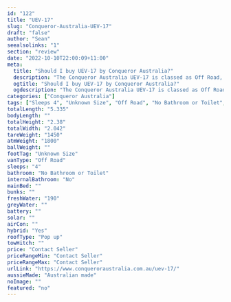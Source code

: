 ```yaml
---
id: "122"
title: "UEV-17"
slug: "Conqueror-Australia-UEV-17"
draft: "false"
author: "Sean"
seealsolinks: "1"
section: "review"
date: "2022-10-10T22:00:09+11:00"
meta:
  title: "Should I buy UEV-17 by Conqueror Australia?"
  description: "The Conqueror Australia UEV-17 is classed as Off Road, and sleeps 4 people. It is Australian made and comes in at Unknown Size. It generally has No Bathroom or Toilet."
  ogtitle: "Should I buy UEV-17 by Conqueror Australia?"
  ogdescription: "The Conqueror Australia UEV-17 is classed as Off Road, and sleeps 4 people. It is Australian made and comes in at Unknown Size. It generally has No Bathroom or Toilet."
categories: ["Conqueror Australia"]
tags: ["Sleeps 4", "Unknown Size", "Off Road", "No Bathroom or Toilet", "Pop up", "Price Unknown"]
totalLength: "5.335"
bodyLength: ""
totalHeight: "2.38"
totalWidth: "2.042"
tareWeight: "1450"
atmWeight: "1800"
ballWeight: ""
footTag: "Unknown Size"
vanType: "Off Road"
sleeps: "4"
bathroom: "No Bathroom or Toilet"
internalBathroom: "No"
mainBed: ""
bunks: ""
freshWater: "190"
greyWater: ""
battery: ""
solar: ""
airCon: ""
hybrid: "Yes"
roofType: "Pop up"
towHitch: ""
price: "Contact Seller"
priceRangeMin: "Contact Seller"
priceRangeMax: "Contact Seller"
urlLink: "https://www.conqueroraustralia.com.au/uev-17/"
aussieMade: "Australian made"
noImage: ""
featured: "no"
---
```

